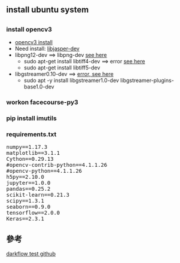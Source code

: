 ## install ubuntu system
## 
### install opencv3
* [opencv3 install](https://www.learnopencv.com/install-opencv3-on-ubuntu/)
* Need install: [libjasper-dev](https://blog.csdn.net/CAU_Ayao/article/details/83990246)
* libpng12-dev ==> libpng-dev [see here](https://askubuntu.com/questions/991706/e-package-libpng12-dev-has-no-installation-candidate)
    * sudo apt-get install libtiff4-dev ==> error [see here](https://hant-kb.kutu66.com/others/post_12889923)
    *  sudo apt-get install libtiff5-dev
* libgstreamer0.10-dev ==> [error, see here](https://mlog.club/article/2282932)
    * sudo apt -y install libgstreamer1.0-dev libgstreamer-plugins-base1.0-dev
### workon facecourse-py3
### pip install imutils
### requirements.txt
<pre>
numpy==1.17.3
matplotlib==3.1.1
Cython==0.29.13
#opencv-contrib-python==4.1.1.26
#opencv-python==4.1.1.26
h5py==2.10.0
jupyter==1.0.0
pandas==0.25.2
scikit-learn==0.21.3
scipy==1.3.1
seaborn==0.9.0
tensorflow==2.0.0
Keras==2.3.1
</pre>

## 參考
[darkflow test github](https://github.com/inhail/darkflow)
         
